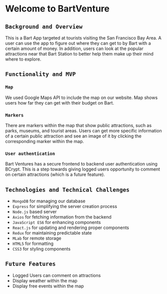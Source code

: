# Welcome to BartVenture

## `Background and Overview`
   This is a Bart App targeted at tourists visiting the San Francisco Bay Area. A user can use the app to figure out where they can get to by Bart with a certain amount of money. In addition, users can look at the popular attractions near that Bart Station to better help them make up their mind where to explore.

## `Functionality and MVP`

### `Map`

We used Google Maps API to include the map on our website. Map shows users how far they can get with their budget on Bart.

### `Markers`

There are markers within the map that show public attractions, such as parks, museums, and tourist areas. Users can get more specific information of a certain public attraction and see an image of it by clicking the corresponding marker within the map.

### `User authentication`

Bart Ventures has a secure frontend to backend user authentication using BCrypt. This is a step towards giving logged users opportunity to comment on certain attractions (which is a future feature).

## `Technologies and Technical Challenges`

* `MongoDB` for managing our database
* `Express` for simplifying the server creation process
* `Node.js` based server
* `Axios` for fetching information from the backend
* `JavaScript ES6` for enhancing components
* `React.js` for updating and rendering proper components
* `Redux` for maintaining predictable state
* `MLab` for remote storage
* `HTML5` for formatting
* `CSS3` for styling components

## `Future Features`

* Logged Users can comment on attractions
* Display weather within the map
* Display free events within the map
